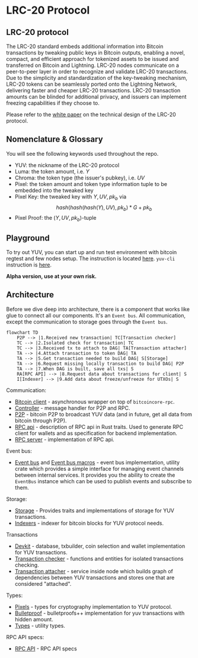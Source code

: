 # LRC-20 Protocol

## LRC-20 protocol

The LRC-20 standard embeds additional information into Bitcoin transactions by tweaking public keys in Bitcoin outputs, enabling a novel, compact, and efficient approach for tokenized assets to be issued and transferred on Bitcoin and Lightning. LRC-20 nodes communicate on a peer-to-peer layer in order to recognize and validate LRC-20 transactions. Due to the simplicity and standardization of the key-tweaking mechanism, LRC-20 tokens can be seamlessly ported onto the Lightning Network, delivering faster and cheaper LRC-20 transactions. LRC-20 transaction amounts can be blinded for additional privacy, and issuers can implement freezing capabilities if they choose to.

Please refer to the [white paper](https://github.com/akitamiabtc/LRC-20/) on the technical design of the LRC-20 protocol.

## Nomenclature & Glossary

You will see the following keywords used throughout the repo.

* YUV: the nickname of the LRC-20 protocol
* Luma: the token amount, i.e. $Y$
* Chroma: the token type (the issuer's pubkey), i.e. $UV$
* Pixel: the token amount and token type information tuple to be embedded into the tweaked key
* Pixel Key: the tweaked key with $Y, UV, pk_b$ via $$hash\left(hash\left(hash(Y), UV\right), pk_b\right)*G + pk_b$$
* Pixel Proof: the $(Y, UV, pk_b)$-tuple

## Playground

To try out YUV, you can start up and run test environment with bitcoin regtest and few nodes setup. The instruction is located [here](./infrastructure/README.md). `yuv-cli` instruction is [here](./apps/cli/README.md).

**Alpha version, use at your own risk.**

## Architecture

Before we dive deep into architecture, there is a component that works like glue to connect all our components. It's an `Event bus`. All communication, except the communication to storage goes through the `Event bus`. 

```mermaid
flowchart TD
    P2P --> |1.Received new transaction| TC[Transaction checker]
    TC --> |2.Isolated check for transaction| TC
    TC --> |3.Received tx to attach to DAG| TA[Transaction attacher]
    TA --> |4.Attach transaction to token DAG| TA
    TA --> |5.Get transaction needed to build DAG| S[Storage]
    TA --> |6.Request missing locally transaction to build DAG| P2P
    TA --> |7.When DAG is built, save all txs| S
    RA[RPC API] --> |8.Request data about transactions for client| S
    I[Indexer] --> |9.Add data about freeze/unfreeze for UTXOs| S
```

Communication:
* [Bitcoin client](./crates/bitcoin-client/) - asynchronous wrapper on top of `bitcoincore-rpc`.
* [Controller](./crates/controller/) - message handler for P2P and RPC.
* [P2P](./crates/p2p/) - bitcoin P2P to broadcast YUV data (and in future, get all data from bitcoin through P2P).
* [RPC api](./crates/rpc-api/) - description of RPC api in Rust traits. Used to generate RPC client for wallets and as specification for backend implementation.
* [RPC server](./crates/rpc-server/) - implementation of RPC api.

Event bus:
* [Event bus](./crates/event-bus/) and [Event bus macros](./event-bus-macros/) - event bus implementation, utility crate which provides a simple interface for managing event channels between internal services. It provides you the ability to create the `EventBus` instance which can be used to publish events and subscribe to them.

Storage:
* [Storage](./crates/storage/) - Provides traits and implementations of storage for YUV transactions.
* [Indexers](./crates/indexers/) - indexer for bitcoin blocks for YUV protocol needs.

Transactions
* [Devkit](./crates/dev-kit/) - database, txbuilder, coin selection and wallet implementation for YUV transactions.
* [Transaction checker](./crates/tx-check/) - functions and entities for isolated transactions checking.
* [Transaction attacher](./crates/tx-attach/) - service inside node which builds graph of dependencies between YUV transactions and stores one that are considered "attached".

Types:
* [Pixels](./crates/pixels/) - types for cryptography implementation to YUV protocol.
* [Bulletproof](./crates/bulletproof/) - bulletproofs++ implementation for yuv transactions with hidden amount.
* [Types](./crates/types/) - utility types.

RPC API specs:
* [RPC API](./docs/RPC-API.md) - RPC API specs